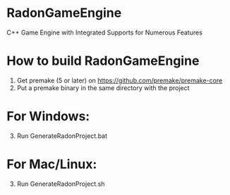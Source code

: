 # RadonGameEngine
C++ Game Engine with Integrated Supports for Numerous Features

# How to build RadonGameEngine
1. Get premake (5 or later) on https://github.com/premake/premake-core
2. Put a premake binary in the same directory with the project

# For Windows:
3. Run GenerateRadonProject.bat
# For Mac/Linux:
3. Run GenerateRadonProject.sh
